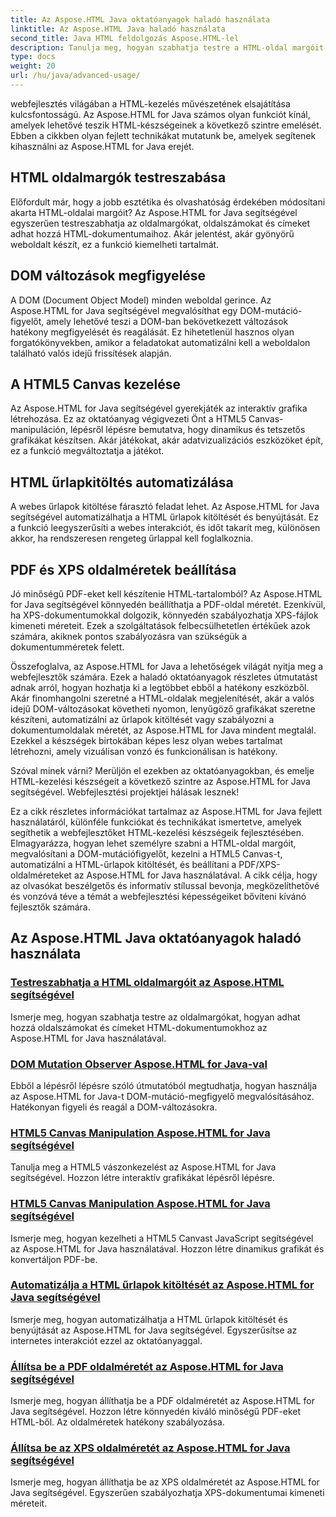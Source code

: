 ```yaml
---
title: Az Aspose.HTML Java oktatóanyagok haladó használata
linktitle: Az Aspose.HTML Java haladó használata
second_title: Java HTML feldolgozás Aspose.HTML-lel
description: Tanulja meg, hogyan szabhatja testre a HTML-oldal margóit, hogyan implementálhat DOM-mutációfigyelőt, hogyan kezelheti a HTML5 Canvast, automatizálhatja a HTML-űrlapok kitöltését és még sok mást az Aspose.HTML Java használatával.
type: docs
weight: 20
url: /hu/java/advanced-usage/
---
```


webfejlesztés világában a HTML-kezelés művészetének elsajátítása kulcsfontosságú. Az Aspose.HTML for Java számos olyan funkciót kínál, amelyek lehetővé teszik HTML-készségeinek a következő szintre emelését. Ebben a cikkben olyan fejlett technikákat mutatunk be, amelyek segítenek kihasználni az Aspose.HTML for Java erejét.

## HTML oldalmargók testreszabása

Előfordult már, hogy a jobb esztétika és olvashatóság érdekében módosítani akarta HTML-oldalai margóit? Az Aspose.HTML for Java segítségével egyszerűen testreszabhatja az oldalmargókat, oldalszámokat és címeket adhat hozzá HTML-dokumentumaihoz. Akár jelentést, akár gyönyörű weboldalt készít, ez a funkció kiemelheti tartalmát.

## DOM változások megfigyelése

A DOM (Document Object Model) minden weboldal gerince. Az Aspose.HTML for Java segítségével megvalósíthat egy DOM-mutáció-figyelőt, amely lehetővé teszi a DOM-ban bekövetkezett változások hatékony megfigyelését és reagálását. Ez hihetetlenül hasznos olyan forgatókönyvekben, amikor a feladatokat automatizálni kell a weboldalon található valós idejű frissítések alapján.

## A HTML5 Canvas kezelése

Az Aspose.HTML for Java segítségével gyerekjáték az interaktív grafika létrehozása. Ez az oktatóanyag végigvezeti Önt a HTML5 Canvas-manipuláción, lépésről lépésre bemutatva, hogy dinamikus és tetszetős grafikákat készítsen. Akár játékokat, akár adatvizualizációs eszközöket épít, ez a funkció megváltoztatja a játékot.

## HTML űrlapkitöltés automatizálása

A webes űrlapok kitöltése fárasztó feladat lehet. Az Aspose.HTML for Java segítségével automatizálhatja a HTML űrlapok kitöltését és benyújtását. Ez a funkció leegyszerűsíti a webes interakciót, és időt takarít meg, különösen akkor, ha rendszeresen rengeteg űrlappal kell foglalkoznia.

## PDF és XPS oldalméretek beállítása

Jó minőségű PDF-eket kell készítenie HTML-tartalomból? Az Aspose.HTML for Java segítségével könnyedén beállíthatja a PDF-oldal méretét. Ezenkívül, ha XPS-dokumentumokkal dolgozik, könnyedén szabályozhatja XPS-fájlok kimeneti méreteit. Ezek a szolgáltatások felbecsülhetetlen értékűek azok számára, akiknek pontos szabályozásra van szükségük a dokumentumméretek felett.

Összefoglalva, az Aspose.HTML for Java a lehetőségek világát nyitja meg a webfejlesztők számára. Ezek a haladó oktatóanyagok részletes útmutatást adnak arról, hogyan hozhatja ki a legtöbbet ebből a hatékony eszközből. Akár finomhangolni szeretné a HTML-oldalak megjelenítését, akár a valós idejű DOM-változásokat követheti nyomon, lenyűgöző grafikákat szeretne készíteni, automatizálni az űrlapok kitöltését vagy szabályozni a dokumentumoldalak méretét, az Aspose.HTML for Java mindent megtalál. Ezekkel a készségek birtokában képes lesz olyan webes tartalmat létrehozni, amely vizuálisan vonzó és funkcionálisan is hatékony.

Szóval minek várni? Merüljön el ezekben az oktatóanyagokban, és emelje HTML-kezelési készségeit a következő szintre az Aspose.HTML for Java segítségével. Webfejlesztési projektjei hálásak lesznek!

Ez a cikk részletes információkat tartalmaz az Aspose.HTML for Java fejlett használatáról, különféle funkciókat és technikákat ismertetve, amelyek segíthetik a webfejlesztőket HTML-kezelési készségeik fejlesztésében. Elmagyarázza, hogyan lehet személyre szabni a HTML-oldal margóit, megvalósítani a DOM-mutációfigyelőt, kezelni a HTML5 Canvas-t, automatizálni a HTML-űrlapok kitöltését, és beállítani a PDF/XPS-oldalméreteket az Aspose.HTML for Java használatával. A cikk célja, hogy az olvasókat beszélgetős és informatív stílussal bevonja, megközelíthetővé és vonzóvá téve a témát a webfejlesztési képességeiket bővíteni kívánó fejlesztők számára.

## Az Aspose.HTML Java oktatóanyagok haladó használata
### [Testreszabhatja a HTML oldalmargóit az Aspose.HTML segítségével](./css-extensions-adding-title-page-number/)
Ismerje meg, hogyan szabhatja testre az oldalmargókat, hogyan adhat hozzá oldalszámokat és címeket HTML-dokumentumokhoz az Aspose.HTML for Java használatával.
### [DOM Mutation Observer Aspose.HTML for Java-val](./dom-mutation-observer-observing-node-additions/)
Ebből a lépésről lépésre szóló útmutatóból megtudhatja, hogyan használja az Aspose.HTML for Java-t DOM-mutáció-megfigyelő megvalósításához. Hatékonyan figyeli és reagál a DOM-változásokra.
### [HTML5 Canvas Manipulation Aspose.HTML for Java segítségével](./html5-canvas-manipulation-using-code/)
Tanulja meg a HTML5 vászonkezelést az Aspose.HTML for Java segítségével. Hozzon létre interaktív grafikákat lépésről lépésre.
### [HTML5 Canvas Manipulation Aspose.HTML for Java segítségével](./html5-canvas-manipulation-using-javascript/)
Ismerje meg, hogyan kezelheti a HTML5 Canvast JavaScript segítségével az Aspose.HTML for Java használatával. Hozzon létre dinamikus grafikát és konvertáljon PDF-be.
### [Automatizálja a HTML űrlapok kitöltését az Aspose.HTML for Java segítségével](./html-form-editor-filling-submitting-forms/)
Ismerje meg, hogyan automatizálhatja a HTML űrlapok kitöltését és benyújtását az Aspose.HTML for Java segítségével. Egyszerűsítse az internetes interakciót ezzel az oktatóanyaggal.
### [Állítsa be a PDF oldalméretét az Aspose.HTML for Java segítségével](./adjust-pdf-page-size/)
Ismerje meg, hogyan állíthatja be a PDF oldalméretét az Aspose.HTML for Java segítségével. Hozzon létre könnyedén kiváló minőségű PDF-eket HTML-ből. Az oldalméretek hatékony szabályozása.
### [Állítsa be az XPS oldalméretét az Aspose.HTML for Java segítségével](./adjust-xps-page-size/)
Ismerje meg, hogyan állíthatja be az XPS oldalméretét az Aspose.HTML for Java segítségével. Egyszerűen szabályozhatja XPS-dokumentumai kimeneti méreteit.